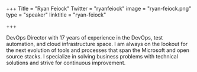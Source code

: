 +++
Title = "Ryan Feiock"
Twitter = "ryanfeiock"
image = "ryan-feiock.png"
type = "speaker"
linktitle = "ryan-feiock"

+++

DevOps Director with 17 years of experience in the DevOps, test
automation, and cloud infrastructure space. I am always on the lookout
for the next evolution of tools and processes that span the Microsoft
and open source stacks. I specialize in solving business problems with
technical solutions and strive for continuous improvement.
